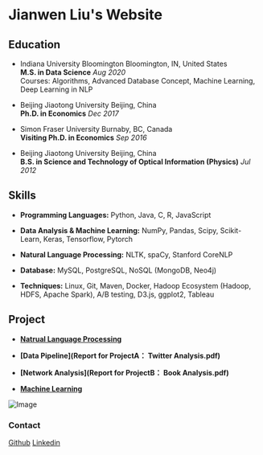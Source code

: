 # Jianwen Liu's Website

## Education

- Indiana University Bloomington Bloomington, IN, United States <br/>**M.S. in Data Science** _Aug 2020_ <br/>
Courses: Algorithms, Advanced Database Concept, Machine Learning, Deep Learning in NLP<br/>

- Beijing Jiaotong University Beijing, China <br/>**Ph.D. in Economics** _Dec 2017_<br/>

- Simon Fraser University Burnaby, BC, Canada <br/> **Visiting Ph.D. in Economics** _Sep 2016_<br/>

- Beijing Jiaotong University Beijing, China <br/> **B.S. in Science and Technology of Optical Information (Physics)** _Jul 2012_<br/>

## Skills

- **Programming Languages:**  Python, Java, C, R, JavaScript

- **Data Analysis & Machine Learning:** NumPy, Pandas, Scipy, Scikit-Learn, Keras, Tensorflow, Pytorch <br/>

- **Natural Language Processing:** NLTK, spaCy, Stanford CoreNLP <br/>

- **Database:** MySQL, PostgreSQL, NoSQL (MongoDB, Neo4j)<br/>

- **Techniques:** Linux, Git, Maven, Docker, Hadoop Ecosystem (Hadoop, HDFS, Apache Spark), A/B testing, D3.js, ggplot2, Tableau <br/>

## Project

- **[Natrual Language Processing](https://github.com/jianwenl/NLP)**  <br/>

- **[Data Pipeline](Report for ProjectA： Twitter Analysis.pdf)** <br/>

- **[Network Analysis](Report for ProjectB： Book Analysis.pdf)**  <br/>

- **[Machine Learning](https://github.com/jianwenl/Machine-Learning)** <br/>


![Image](src)


### Contact

[Github](https://github.com/jianwenl/) 
[Linkedin](https://www.linkedin.com/in/jianwen-liu-32541266/)

